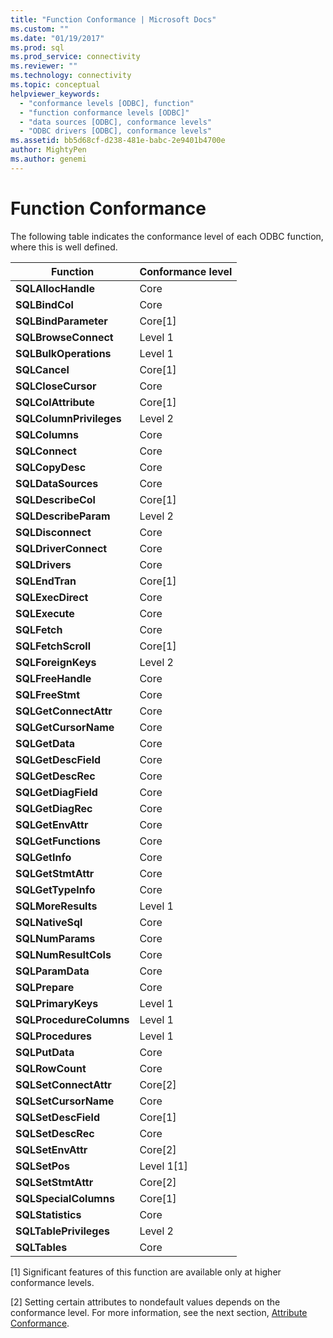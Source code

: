 ```yaml
---
title: "Function Conformance | Microsoft Docs"
ms.custom: ""
ms.date: "01/19/2017"
ms.prod: sql
ms.prod_service: connectivity
ms.reviewer: ""
ms.technology: connectivity
ms.topic: conceptual
helpviewer_keywords: 
  - "conformance levels [ODBC], function"
  - "function conformance levels [ODBC]"
  - "data sources [ODBC], conformance levels"
  - "ODBC drivers [ODBC], conformance levels"
ms.assetid: bb5d68cf-d238-481e-babc-2e9401b4700e
author: MightyPen
ms.author: genemi
---
```

# Function Conformance
The following table indicates the conformance level of each ODBC function, where this is well defined.  
  
|Function|Conformance level|  
|--------------|-----------------------|  
|**SQLAllocHandle**|Core|  
|**SQLBindCol**|Core|  
|**SQLBindParameter**|Core[1]|  
|**SQLBrowseConnect**|Level 1|  
|**SQLBulkOperations**|Level 1|  
|**SQLCancel**|Core[1]|  
|**SQLCloseCursor**|Core|  
|**SQLColAttribute**|Core[1]|  
|**SQLColumnPrivileges**|Level 2|  
|**SQLColumns**|Core|  
|**SQLConnect**|Core|  
|**SQLCopyDesc**|Core|  
|**SQLDataSources**|Core|  
|**SQLDescribeCol**|Core[1]|  
|**SQLDescribeParam**|Level 2|  
|**SQLDisconnect**|Core|  
|**SQLDriverConnect**|Core|  
|**SQLDrivers**|Core|  
|**SQLEndTran**|Core[1]|  
|**SQLExecDirect**|Core|  
|**SQLExecute**|Core|  
|**SQLFetch**|Core|  
|**SQLFetchScroll**|Core[1]|  
|**SQLForeignKeys**|Level 2|  
|**SQLFreeHandle**|Core|  
|**SQLFreeStmt**|Core|  
|**SQLGetConnectAttr**|Core|  
|**SQLGetCursorName**|Core|  
|**SQLGetData**|Core|  
|**SQLGetDescField**|Core|  
|**SQLGetDescRec**|Core|  
|**SQLGetDiagField**|Core|  
|**SQLGetDiagRec**|Core|  
|**SQLGetEnvAttr**|Core|  
|**SQLGetFunctions**|Core|  
|**SQLGetInfo**|Core|  
|**SQLGetStmtAttr**|Core|  
|**SQLGetTypeInfo**|Core|  
|**SQLMoreResults**|Level 1|  
|**SQLNativeSql**|Core|  
|**SQLNumParams**|Core|  
|**SQLNumResultCols**|Core|  
|**SQLParamData**|Core|  
|**SQLPrepare**|Core|  
|**SQLPrimaryKeys**|Level 1|  
|**SQLProcedureColumns**|Level 1|  
|**SQLProcedures**|Level 1|  
|**SQLPutData**|Core|  
|**SQLRowCount**|Core|  
|**SQLSetConnectAttr**|Core[2]|  
|**SQLSetCursorName**|Core|  
|**SQLSetDescField**|Core[1]|  
|**SQLSetDescRec**|Core|  
|**SQLSetEnvAttr**|Core[2]|  
|**SQLSetPos**|Level 1[1]|  
|**SQLSetStmtAttr**|Core[2]|  
|**SQLSpecialColumns**|Core[1]|  
|**SQLStatistics**|Core|  
|**SQLTablePrivileges**|Level 2|  
|**SQLTables**|Core|  
  
 [1]   Significant features of this function are available only at higher conformance levels.  
  
 [2]   Setting certain attributes to nondefault values depends on the conformance level. For more information, see the next section, [Attribute Conformance](../../../odbc/reference/develop-app/attribute-conformance.md).

